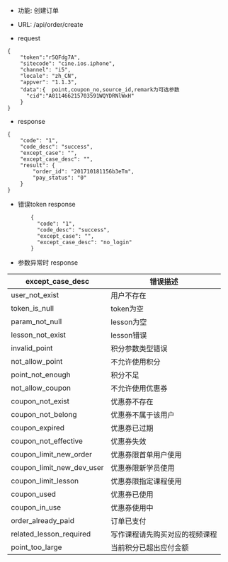 * 功能: 创建订单

* URL: /api/order/create

* request
```
{
    "token":"r5QFdg7A",
    "sitecode": "cine.ios.iphone",
    "channel": "i5", 
    "locale": "zh_CN",
    "appver": "1.1.3",
    "data":{  point,coupon_no,source_id,remark为可选参数
      "cid":"A011466215703591WQYDRNlWxH"
    }
}
```

* response
```
{
    "code": "1",
    "code_desc": "success",
    "except_case": "",
    "except_case_desc": "",
    "result": {
        "order_id": "201710181156b3eTm",
        "pay_status": "0"
    }
}
```
          
  - 错误token response
    ```
        {
          "code": "1",
          "code_desc": "success",
          "except_case": "",
          "except_case_desc": "no_login"
        }
    ```
  - 参数异常时 response
  
 except_case_desc|错误描述
 -|-
 user_not_exist|用户不存在
 token_is_null|token为空
 param_not_null|lesson为空 
 lesson_not_exist|lesson错误
 invalid_point|积分参数类型错误
 not_allow_point|不允许使用积分
 point_not_enough|积分不足
 not_allow_coupon|不允许使用优惠券
 coupon_not_exist|优惠券不存在
 coupon_not_belong|优惠券不属于该用户
 coupon_expired|优惠券已过期
 coupon_not_effective|优惠券失效
 coupon_limit_new_order|优惠券限首单用户使用
 coupon_limit_new_dev_user|优惠券限新学员使用
 coupon_limit_lesson|优惠券限指定课程使用
 coupon_used|优惠券已使用
 coupon_in_use|优惠券使用中
 order_already_paid|订单已支付
 related_lesson_required|写作课程请先购买对应的视频课程
 point_too_large|当前积分已超出应付金额
